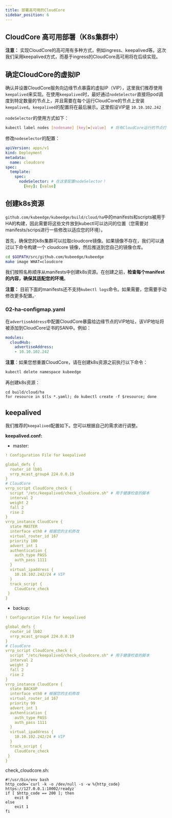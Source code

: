 ```yaml
---
title: 部署高可用的CloudCore
sidebar_position: 6
---
```


## CloudCore 高可用部署（K8s集群中）

**注意：**
实现CloudCore的高可用有多种方式，例如ingress、keepalived等。这次我们采用keepalived方式，而基于ingress的CloudCore高可用将在后续实现。

## 确定CloudCore的虚拟IP

确认并设置CloudCore服务向边缘节点暴露的虚拟IP（VIP），这里我们推荐使用`keepalived`来实现。在使用`keepalived`时，最好通过`nodeSelector`直接将pod调度到特定数量的节点上，并且需要在每个运行CloudCore的节点上安装`keepalived`。`keepalived`的配置将在最后展示。这里假设VIP是 `10.10.102.242`

`nodeSelector`的使用方式如下：

```bash
kubectl label nodes [nodename] [key]=[value]  # 将有CloudCore运行的节点打上相应的标签
```

修改`nodeselector`的配置：

```yaml
apiVersion: apps/v1
kind: Deployment
metadata:
  name: cloudcore
spec:
  template:
    spec:
      nodeSelector: # 在这里配置nodeSelector！
        [key]: [value]
```

## 创建k8s资源

`github.com/kubeedge/kubeedge/build/cloud/ha`中的manifests和scripts被用于HA的构建，因此需要将这些文件放到kubectl可以访问的位置（您需要对manifests/scrips进行一些修改以适应您的环境）。

首先，确保您的k8s集群可以拉取cloudcore镜像。如果镜像不存在，我们可以通过以下命令构建一个 cloudcore 镜像，然后推送到您自己的镜像仓库。

```bash
cd $GOPATH/src/github.com/kubeedge/kubeedge
make image WHAT=cloudcore
```

我们按照名称顺序从manifests中创建k8s资源。在创建之前，**检查每个manifest的内容，确保其适配您的环境**。

**注意：** 目前下面的manifests还不支持`kubectl logs`命令。如果需要，您需要手动修改更多配置。·

### 02-ha-configmap.yaml

在`advertiseAddress`中配置CloudCore暴露给边缘节点的VIP地址，该VIP地址将被添加到CloudCore证书的SAN中。例如：

```yaml
modules:
  cloudHub:
    advertiseAddress:
    - 10.10.102.242
```

**注意**：如果您想重置CloudCore，请在创建k8s资源之前执行以下命令：

```bash
kubectl delete namespace kubeedge
```

再创建k8s资源：

```shell
cd build/cloud/ha
for resource in $(ls *.yaml); do kubectl create -f $resource; done
```

## keepalived

我们推荐的`keepalived`配置如下。您可以根据自己的需求进行调整。

**keepalived.conf:**

- master:

```yaml
! Configuration File for keepalived

global_defs {
  router_id lb01
  vrrp_mcast_group4 224.0.0.19
}
# CloudCore
vrrp_script CloudCore_check {
  script "/etc/keepalived/check_cloudcore.sh" # 用于健康检查的脚本
  interval 2
  weight 2
  fall 2
  rise 2
}
vrrp_instance CloudCore {
  state MASTER
  interface eth0 # 根据您的主机修改
  virtual_router_id 167
  priority 100
  advert_int 1
  authentication {
    auth_type PASS
    auth_pass 1111
  }
  virtual_ipaddress {
    10.10.102.242/24 # VIP
  }
  track_script {
    CloudCore_check
 }
}
```

- backup:

```yaml
! Configuration File for keepalived

global_defs {
  router_id lb02
  vrrp_mcast_group4 224.0.0.19
}
# CloudCore
vrrp_script CloudCore_check {
  script "/etc/keepalived/check_cloudcore.sh" # 用于健康检查的脚本
  interval 2
  weight 2
  fall 2
  rise 2
}
vrrp_instance CloudCore {
  state BACKUP
  interface eth0 # 根据您的主机修改
  virtual_router_id 167
  priority 99
  advert_int 1
  authentication {
    auth_type PASS
    auth_pass 1111
  }
  virtual_ipaddress {
    10.10.102.242/24 # VIP
  }
  track_script {
    CloudCore_check
 }
}
```

check_cloudcore.sh:

```shell
#!/usr/bin/env bash
http_code=`curl -k -o /dev/null -s -w %{http_code} https://127.0.0.1:10002/readyz`
if [ $http_code == 200 ]; then
    exit 0
else
    exit 1
fi

```
